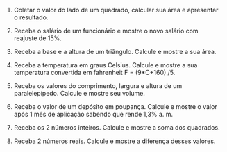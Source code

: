 1. Coletar o valor do lado de um quadrado, calcular sua 
área e apresentar o resultado.

2. Receba o salário de um funcionário e mostre o novo 
salário com reajuste de 15%.

3. Receba a base e a altura de um triângulo. 
Calcule e mostre a sua área.

4. Receba a temperatura em graus Celsius. Calcule e 
mostre a sua temperatura convertida em fahrenheit 
F = (9*C+160) /5.

5. Receba os valores do comprimento, largura e altura 
de um paralelepípedo. Calcule e mostre seu volume.

6. Receba o valor de um depósito em poupança. Calcule 
e mostre o valor após 1 mês de aplicação sabendo que 
rende 1,3% a. m.

7. Receba os 2 números inteiros. Calcule e mostre a 
soma dos quadrados.

8. Receba 2 números reais. Calcule e mostre a diferença
desses valores.
